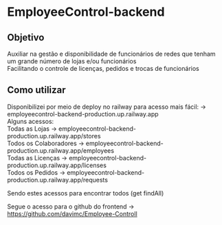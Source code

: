 # EmployeeControl-backend
## Objetivo
Auxiliar na gestão e disponibilidade de funcionários de redes que tenham um grande número de lojas e/ou funcionários  
Facilitando o controle de licenças, pedidos e trocas de funcionários  

## Como utilizar
Disponibilizei por meio de deploy no railway para acesso mais fácil: 
-> employeecontrol-backend-production.up.railway.app  
Alguns acessos:  
Todas as Lojas -> employeecontrol-backend-production.up.railway.app/stores  
Todos os Colaboradores -> employeecontrol-backend-production.up.railway.app/employees  
Todas as Licenças -> employeecontrol-backend-production.up.railway.app/licenses  
Todos os Pedidos -> employeecontrol-backend-production.up.railway.app/requests  

Sendo estes acessos para encontrar todos (get findAll)

Segue o acesso para o github do frontend -> https://github.com/davimc/Employee-Controll
